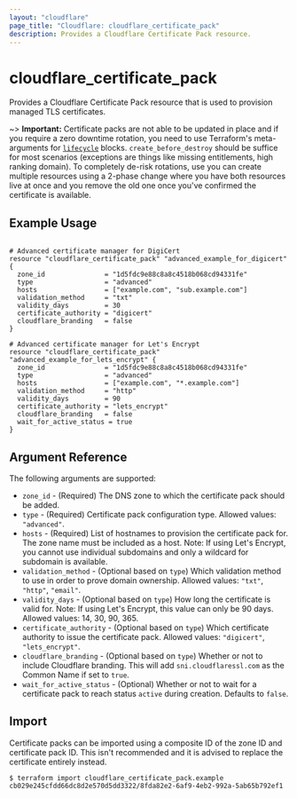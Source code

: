 ```yaml
---
layout: "cloudflare"
page_title: "Cloudflare: cloudflare_certificate_pack"
description: Provides a Cloudflare Certificate Pack resource.
---
```


# cloudflare_certificate_pack

Provides a Cloudflare Certificate Pack resource that is used to provision
managed TLS certificates.

~> **Important:** Certificate packs are not able to be updated in place and if
you require a zero downtime rotation, you need to use Terraform's meta-arguments
for [`lifecycle`](https://www.terraform.io/docs/configuration/resources.html#lifecycle-lifecycle-customizations) blocks.
`create_before_destroy` should be suffice for most scenarios (exceptions are
things like missing entitlements, high ranking domain). To completely
de-risk rotations, use you can create multiple resources using a 2-phase change
where you have both resources live at once and you remove the old one once
you've confirmed the certificate is available.

## Example Usage

```hcl

# Advanced certificate manager for DigiCert
resource "cloudflare_certificate_pack" "advanced_example_for_digicert" {
  zone_id               = "1d5fdc9e88c8a8c4518b068cd94331fe"
  type                  = "advanced"
  hosts                 = ["example.com", "sub.example.com"]
  validation_method     = "txt"
  validity_days         = 30
  certificate_authority = "digicert"
  cloudflare_branding   = false
}

# Advanced certificate manager for Let's Encrypt
resource "cloudflare_certificate_pack" "advanced_example_for_lets_encrypt" {
  zone_id               = "1d5fdc9e88c8a8c4518b068cd94331fe"
  type                  = "advanced"
  hosts                 = ["example.com", "*.example.com"]
  validation_method     = "http"
  validity_days         = 90
  certificate_authority = "lets_encrypt"
  cloudflare_branding   = false
  wait_for_active_status = true
}
```

## Argument Reference

The following arguments are supported:

- `zone_id` - (Required) The DNS zone to which the certificate pack should be added.
- `type` - (Required) Certificate pack configuration type.
  Allowed values: `"advanced"`.
- `hosts` - (Required) List of hostnames to provision the certificate pack for.
  The zone name must be included as a host. Note: If using Let's Encrypt, you
  cannot use individual subdomains and only a wildcard for subdomain is available.
- `validation_method` - (Optional based on `type`) Which validation method to
  use in order to prove domain ownership. Allowed values: `"txt"`, `"http"`, `"email"`.
- `validity_days` - (Optional based on `type`) How long the certificate is valid
  for. Note: If using Let's Encrypt, this value can only be 90 days.
  Allowed values: 14, 30, 90, 365.
- `certificate_authority` - (Optional based on `type`) Which certificate
  authority to issue the certificate pack. Allowed values: `"digicert"`,
  `"lets_encrypt"`.
- `cloudflare_branding` - (Optional based on `type`) Whether or not to include
  Cloudflare branding. This will add `sni.cloudflaressl.com` as the Common Name
  if set to `true`.
- `wait_for_active_status` - (Optional) Whether or not to wait for a certificate
  pack to reach status `active` during creation. Defaults to `false`.

## Import

Certificate packs can be imported using a composite ID of the zone ID and
certificate pack ID. This isn't recommended and it is advised to replace the
certificate entirely instead.

```
$ terraform import cloudflare_certificate_pack.example cb029e245cfdd66dc8d2e570d5dd3322/8fda82e2-6af9-4eb2-992a-5ab65b792ef1
```
